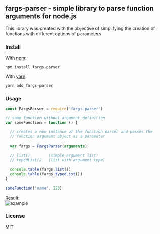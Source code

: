 ## fargs-parser - simple library to parse function arguments for node.js

This library was created with the objective of simplifying the creation of functions with different options of parameters


### Install

With [npm](https://npmjs.org/):

```shell
npm install fargs-parser
```

With [yarn](https://yarnpkg.com/en/):

```shell
yarn add fargs-parser
```

### Usage
```js
const FargsParser = require('fargs-parser')

// some function without argument definition
var someFunction = function () {

  // creates a new instance of the function parser and passes the
  // function argument object as a parameter
  
  var fargs = FargsParser(arguments)
  
  // list()        (simple argument list)
  // typedList()   (list with argument type)
  
  console.table(fargs.list())
  console.table(fargs.typedList())
}

someFunction('name', 123)
```
<span> Result: </span> <br />
![example](https://raw.githubusercontent.com/vivianeflowt/fargs-parser/main/example/example.png)

### License
MIT

